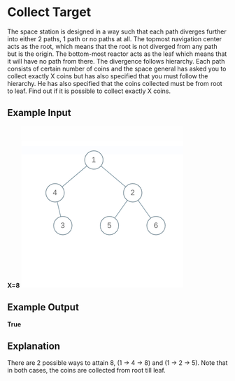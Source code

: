 # Collect Target

The space station is designed in a way such that each path diverges further into either 2 paths, 1 path or no paths at all. The topmost navigation center acts as the root, which means that the root is not diverged from any path but is the origin. The bottom-most reactor acts as the leaf which means that it will have no path from there. The divergence follows hierarchy. Each path consists of certain number of coins and the space general has asked you to collect exactly X coins but has also specified that you must follow the hierarchy. He has also specified that the coins collected must be from root to leaf. Find out if it is possible to collect exactly X coins.

## Example Input
**X=8**
![btree](../../images/btree1.png)

## Example Output
**True**

## Explanation
There are 2 possible ways to attain 8, (1 -> 4 -> 8) and (1 -> 2 -> 5). Note that in both cases, the coins are collected from root till leaf.
